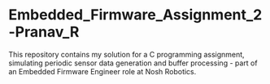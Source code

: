 # Embedded_Firmware_Assignment_2-Pranav_R
This repository contains my solution for a C programming assignment, simulating periodic sensor data generation and buffer processing - part of an Embedded Firmware Engineer role at Nosh Robotics.
